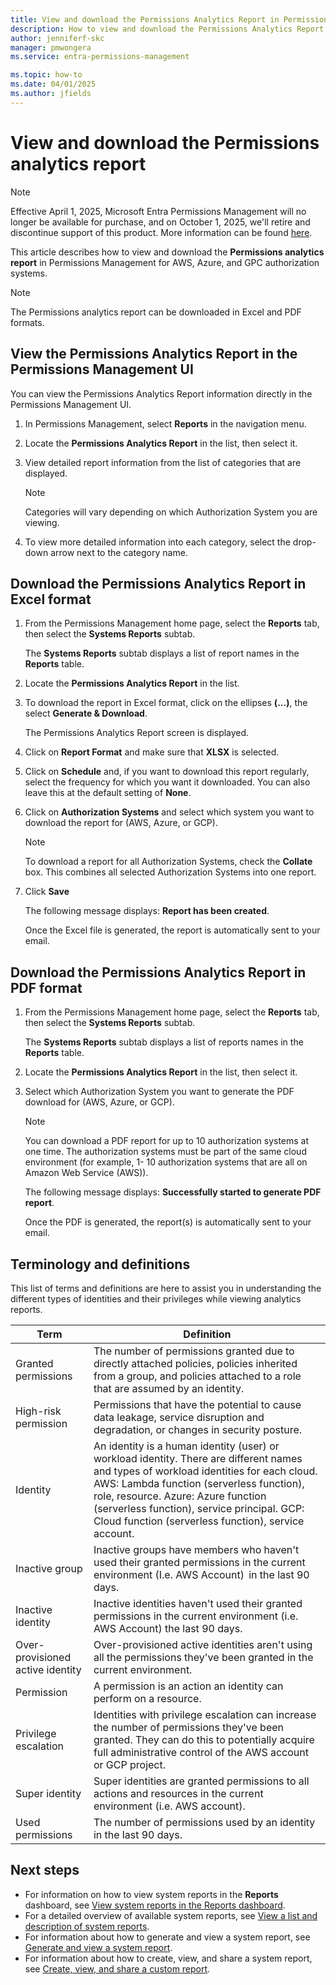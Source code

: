 ```yaml
---
title: View and download the Permissions Analytics Report in Permissions Management
description: How to view and download the Permissions Analytics Report in Permissions Management.
author: jenniferf-skc
manager: pmwongera
ms.service: entra-permissions-management

ms.topic: how-to
ms.date: 04/01/2025
ms.author: jfields
---
```


# View and download the Permissions analytics report

> [!NOTE]
> Effective April 1, 2025, Microsoft Entra Permissions Management will no longer be available for purchase, and on October 1, 2025, we'll retire and discontinue support of this product. More information can be found [here](https://aka.ms/MEPMretire).

This article describes how to view and download the **Permissions analytics report** in Permissions Management for AWS, Azure, and GPC authorization systems.

>[!NOTE]
>The Permissions analytics report can be downloaded in Excel and PDF formats.

## View the Permissions Analytics Report in the Permissions Management UI

You can view the Permissions Analytics Report information directly in the Permissions Management UI.

1. In Permissions Management, select **Reports** in the navigation menu.
2. Locate the **Permissions Analytics Report** in the list, then select it.
3. View detailed report information from the list of categories that are displayed.
   >[!NOTE]
   > Categories will vary depending on which Authorization System you are viewing.

4. To view more detailed information into each category, select the drop-down arrow next to the category name.


## Download the Permissions Analytics Report in Excel format

1. From the Permissions Management home page, select the **Reports** tab, then select the **Systems Reports** subtab.
    
    The **Systems Reports** subtab displays a list of report names in the **Reports** table.
2. Locate the **Permissions Analytics Report** in the list.
3. To download the report in Excel format, click on the ellipses **(...)**, the select **Generate & Download**.
    
    The Permissions Analytics Report screen is displayed.
4. Click on **Report Format** and make sure that **XLSX** is selected.
5. Click on **Schedule** and, if you want to download this report regularly, select the frequency for which you want it downloaded. You can also leave this at the default setting of **None**.
6. Click on **Authorization Systems** and select which system you want to download the report for (AWS, Azure, or GCP).
   >[!NOTE]
   > To download a report for all Authorization Systems, check the **Collate** box. This combines all selected Authorization Systems into one report.
7. Click **Save**

    The following message displays: **Report has been created**.

    Once the Excel file is generated, the report is automatically sent to your email.

## Download the Permissions Analytics Report in PDF format

1. From the Permissions Management home page, select the **Reports** tab, then select the **Systems Reports** subtab.
    
    The **Systems Reports** subtab displays a list of reports names in the **Reports** table.
2. Locate the **Permissions Analytics Report** in the list, then select it.
3. Select which Authorization System you want to generate the PDF download for (AWS, Azure, or GCP).
   >[!NOTE]
   >You can download a PDF report for up to 10 authorization systems at one time. The authorization systems must be part of the same cloud environment (for example, 1- 10 authorization systems that are all on Amazon Web Service (AWS)). 
    
    The following message displays: **Successfully started to generate PDF report**. 
    
    Once the PDF is generated, the report(s) is automatically sent to your email.

## Terminology and definitions

This list of terms and definitions are here to assist you in understanding the different types of identities and their privileges while viewing analytics reports. 

| Term | Definition | 
| ------ | ------ | 
| Granted permissions | The number of permissions granted due to directly attached policies, policies inherited from a group, and policies attached to a role that are assumed by an identity. |
| High-risk permission | Permissions that have the potential to cause data leakage, service disruption and degradation, or changes in security posture. |
| Identity | An identity is a human identity (user) or workload identity. There are different names and types of workload identities for each cloud. AWS: Lambda function (serverless function), role, resource. Azure: Azure function (serverless function), service principal. GCP: Cloud function (serverless function), service account. |
| Inactive group | Inactive groups have members who haven't used their granted permissions in the current environment (I.e. AWS Account)  in the last 90 days.    |
| Inactive identity | Inactive identities haven't used their granted permissions in the current environment (i.e. AWS Account) the last 90 days. |
| Over-provisioned active identity | Over-provisioned active identities aren't using all the permissions they've been granted in the current environment. |  
| Permission | A permission is an action an identity can perform on a resource. |
| Privilege escalation | Identities with privilege escalation can increase the number of permissions they've been granted. They can do this to potentially acquire full administrative control of the AWS account or GCP project. |
| Super identity | Super identities are granted permissions to all actions and resources in the current environment (i.e. AWS account). |
| Used permissions | The number of permissions used by an identity in the last 90 days. |

<!---## Add and remove tags in the Permissions analytics report

1. Select **Tags**.
1. Select one of the categories from the **Permissions Analytics Report**.
1. Select the identity name to which you want to add a tag. Then, select the checkbox at the top to select all identities.
1. Select **Add Tag**.
1. In the **Tag** column:
    - To select from the available options from the list, select **Select a Tag**.
    - To search for a tag, enter the tag name.
    - To create a new custom tag, select  **New Custom Tag**.
    - To create a new tag, enter a name for the tag and select **Create**.
    - To remove a tag, select **Delete**.

1. In the **Value (optional)** box, enter a value, if necessary.
1. Select **Save**.--->


## Next steps

- For information on how to view system reports in the **Reports** dashboard, see [View system reports in the Reports dashboard](product-reports.md).
- For a detailed overview of available system reports, see [View a list and description of system reports](all-reports.md).
- For information about how to generate and view a system report, see [Generate and view a system report](report-view-system-report.md).
- For information about how to create, view, and share a system report, see [Create, view, and share a custom report](report-view-system-report.md).
